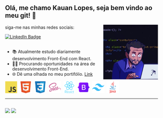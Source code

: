 ## Olá, me chamo Kauan Lopes, seja bem vindo ao meu git! 👋 

<p>siga-me nas minhas redes sociais: <img src="banner.webp" width = "180em" align="right"></p>
<div id="badges" >
  <a href = "https://www.linkedin.com/in/kauan-lopes-rodrigues-078413143/">
    <img src="https://img.shields.io/badge/LinkedIn-blue?style=for-the-badge&logo=linkedin&logoColor=white" alt="LinkedIn Badge"/>
  </a>
  
</div>

<br>

- 📚 Atualmente estudo diariamente desenvolvimento Front-End com React.
- 👨‍💻 Procurando oportunidades na área de desenvolvimento Front-End.
- 🌐 Dê uma olhada no meu portifólio.
  <a href = "https://www.linkedin.com/in/kauan-lopes-rodrigues-078413143/">
    Link
  </a>

<div align="left" margin="40px">
  <img src="https://github.com/devicons/devicon/blob/master/icons/javascript/javascript-original.svg" title="JavaScript" alt="JavaScript" width="40" height="40"/>&nbsp;
  <img src="https://github.com/devicons/devicon/blob/master/icons/html5/html5-original.svg" title="HTML5" alt="HTML" width="40" height="40"/>&nbsp;
  <img src="https://github.com/devicons/devicon/blob/master/icons/css3/css3-original.svg" title="CSS3" alt="CSS3" width="40" height="40"/>&nbsp;
  <img src="https://github.com/devicons/devicon/blob/master/icons/sass/sass-original.svg" title="SASS" alt="SASS" width="40" height="40"/>&nbsp;
  <img src="https://github.com/devicons/devicon/blob/master/icons/react/react-original-wordmark.svg" title="React" alt="React" width="40" height="40"/>&nbsp;
  <img src="https://github.com/devicons/devicon/blob/master/icons/bootstrap/bootstrap-original.svg" title="Bootstrap" alt="Bootstrap" width="40" height="40"/>&nbsp;
  <img src="https://github.com/devicons/devicon/blob/master/icons/tailwindcss/tailwindcss-original.svg" title="Tailwind" alt="Tailwind" width="40" height="40"/>&nbsp;
  <img src="https://github.com/devicons/devicon/blob/master/icons/java/java-original-wordmark.svg" title="Java" alt="Java" width="40" height="40"/>&nbsp;
</div>



---

<br>

<div align = "left">
<img height="175em" src="https://github-readme-stats.vercel.app/api/top-langs/?username=Winn4K&show_icons=true&theme=bear&count_private=true&layout=compact"/>
<img height="175em" src="https://github-readme-stats.vercel.app/api?username=Winn4K&show_icons=true&theme=bear"/>

</div>

